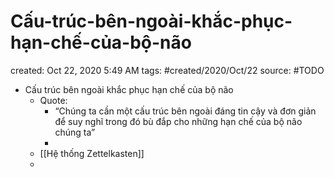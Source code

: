 # Cấu-trúc-bên-ngoài-khắc-phục-hạn-chế-của-bộ-não

created: Oct 22, 2020 5:49 AM
tags: #created/2020/Oct/22
source: #TODO

- Cấu trúc bên ngoài khắc phục hạn chế của bộ não
    - Quote:
        - “Chúng ta cần một cấu trúc bên ngoài đáng tin cậy và đơn giản để suy nghĩ trong đó bù đắp cho những hạn chế của bộ não chúng ta”
        - 
    - [[Hệ thống Zettelkasten]]
    -